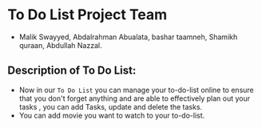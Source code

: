# To Do List Project Team
  - Malik Swayyed, Abdalrahman Abualata, bashar taamneh, Shamikh quraan, Abdullah Nazzal.
## Description of To Do List:
- Now in our `To Do List` you can manage your to-do-list online to ensure that you don't forget anything and are able to effectively plan out your tasks , you can add Tasks, update and delete the tasks.
- You can add movie you want to watch to your to-do-list.